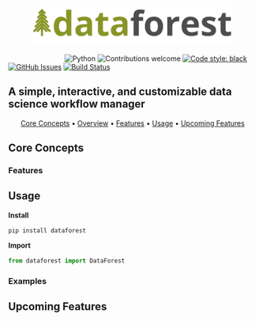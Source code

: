 <p align="center"><img width=80% src="https://raw.githubusercontent.com/theaustinator/dataforest/master/static/dataforest.svg" alt="dataforest"></p>

&nbsp;&nbsp;&nbsp;&nbsp;&nbsp;&nbsp;&nbsp;&nbsp;&nbsp;&nbsp;&nbsp;&nbsp;&nbsp;&nbsp;&nbsp;&nbsp;&nbsp;&nbsp;&nbsp;&nbsp;&nbsp;&nbsp;&nbsp;&nbsp;&nbsp;&nbsp;&nbsp;&nbsp;
![Python](https://img.shields.io/badge/python-v3.6+-blue.svg)
![Contributions welcome](https://img.shields.io/badge/contributions-welcome-orange.svg)
[![Code style: black](https://img.shields.io/badge/code%20style-black-000000.svg)](https://github.com/python/black)
[![GitHub Issues](https://img.shields.io/github/issues/TheAustinator/dataforest.svg)](https://github.com/TheAustinator/dataforest/issues)
[![Build Status](https://travis-ci.org/TheAustinator/dataforest.svg?branch=master)](https://travis-ci.org/TheAustinator/dataforest)
<!--[![PyPI version](https://badge.fury.io/py/.svg)](https://badge.fury.io/py/dataforest)-->


## A simple, interactive, and customizable data science workflow manager
<p align="center">
  <a href="#core concepts">Core Concepts</a> •
  <a href="#overview">Overview</a> •
  <a href="#features">Features</a> •
  <a href="#usage">Usage</a> •
  <a href="#upcoming-features">Upcoming Features</a>
</p>


## Core Concepts



### Features

## Usage
**Install**
```
pip install dataforest
```
**Import**
```python
from dataforest import DataForest
```

### Examples


## Upcoming Features
